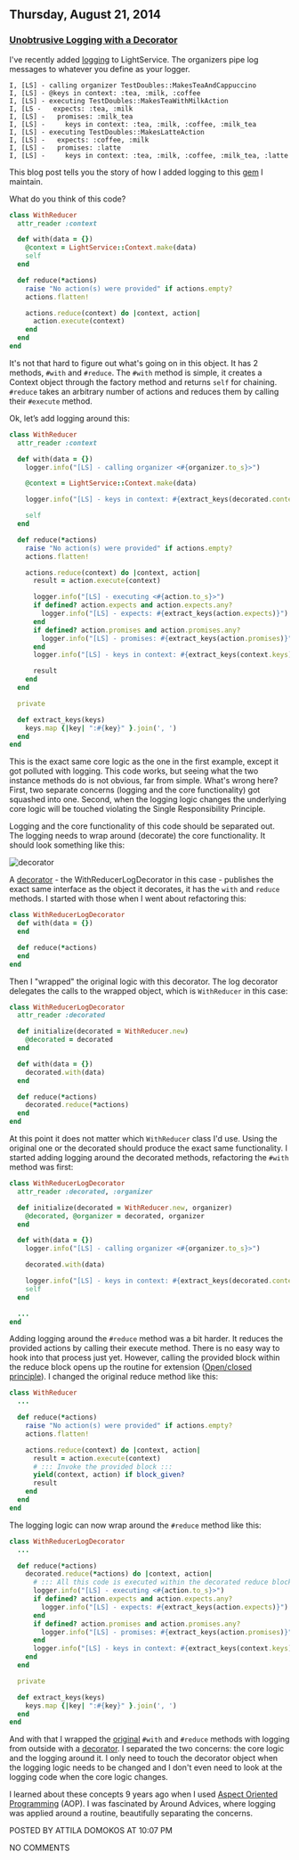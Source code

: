 ## Thursday, August 21, 2014

### [Unobtrusive Logging with a Decorator](http://www.adomokos.com/2014/08/unobtrusive-logging-with-decorator.html)

I've recently added [logging](https://github.com/adomokos/light-service#logging) to LightService. The organizers pipe log messages to whatever you define as your logger.

```
I, [LS] - calling organizer TestDoubles::MakesTeaAndCappuccino
I, [LS] - @keys in context: :tea, :milk, :coffee
I, [LS] - executing TestDoubles::MakesTeaWithMilkAction
I, [LS -   expects: :tea, :milk
I, [LS] -   promises: :milk_tea
I, [LS] -     keys in context: :tea, :milk, :coffee, :milk_tea
I, [LS] - executing TestDoubles::MakesLatteAction
I, [LS] -   expects: :coffee, :milk
I, [LS] -   promises: :latte
I, [LS] -     keys in context: :tea, :milk, :coffee, :milk_tea, :latte
```

This blog post tells you the story of how I added logging to this [gem](https://github.com/adomokos/light-service) I maintain.

What do you think of this code?

```ruby
class WithReducer
  attr_reader :context

  def with(data = {})
    @context = LightService::Context.make(data)
    self
  end

  def reduce(*actions)
    raise "No action(s) were provided" if actions.empty?
    actions.flatten!

    actions.reduce(context) do |context, action|
      action.execute(context)
    end
  end
end
```

It's not that hard to figure out what's going on in this object. It has 2 methods, `#with` and `#reduce`. The `#with` method is simple, it creates a Context object through the factory method and returns `self` for chaining. `#reduce` takes an arbitrary number of actions and reduces them by calling their `#execute` method.

Ok, let’s add logging around this:

```ruby
class WithReducer
  attr_reader :context

  def with(data = {})
    logger.info("[LS] - calling organizer <#{organizer.to_s}>")

    @context = LightService::Context.make(data)

    logger.info("[LS] - keys in context: #{extract_keys(decorated.context.keys)}")

    self
  end

  def reduce(*actions)
    raise "No action(s) were provided" if actions.empty?
    actions.flatten!

    actions.reduce(context) do |context, action|
      result = action.execute(context)

      logger.info("[LS] - executing <#{action.to_s}>")
      if defined? action.expects and action.expects.any?
        logger.info("[LS] - expects: #{extract_keys(action.expects)}")
      end
      if defined? action.promises and action.promises.any?
        logger.info("[LS] - promises: #{extract_keys(action.promises)}")
      end
      logger.info("[LS] - keys in context: #{extract_keys(context.keys)}")

      result
    end
  end

  private

  def extract_keys(keys)
    keys.map {|key| ":#{key}" }.join(', ')
  end
end
```

This is the exact same core logic as the one in the first example, except it got polluted with logging. This code works, but seeing what the two instance methods do is not obvious, far from simple. What's wrong here? First, two separate concerns (logging and the core functionality) got squashed into one. Second, when the logging logic changes the underlying core logic will be touched violating the Single Responsibility Principle.

Logging and the core functionality of this code should be separated out. The logging needs to wrap around (decorate) the core functionality. It should look something like this:

![decorator](/resources/2014/08/decorator.png)

A [decorator](http://en.wikipedia.org/wiki/Decorator_pattern) - the WithReducerLogDecorator in this case - publishes the exact same interface as the object it decorates, it has the `with` and `reduce` methods. I started with those when I went about refactoring this:

```ruby
class WithReducerLogDecorator
  def with(data = {})
  end

  def reduce(*actions)
  end
end
```

Then I "wrapped" the original logic with this decorator. The log decorator delegates the calls to the wrapped object, which is `WithReducer` in this case:

```ruby
class WithReducerLogDecorator
  attr_reader :decorated

  def initialize(decorated = WithReducer.new)
    @decorated = decorated
  end

  def with(data = {})
    decorated.with(data)
  end

  def reduce(*actions)
    decorated.reduce(*actions)
  end
end
```

At this point it does not matter which `WithReducer` class I'd use. Using the original one or the decorated should produce the exact same functionality.
I started adding logging around the decorated methods, refactoring the `#with` method was first:

```ruby
class WithReducerLogDecorator
  attr_reader :decorated, :organizer

  def initialize(decorated = WithReducer.new, organizer)
    @decorated, @organizer = decorated, organizer
  end

  def with(data = {})
    logger.info("[LS] - calling organizer <#{organizer.to_s}>")

    decorated.with(data)

    logger.info("[LS] - keys in context: #{extract_keys(decorated.context.keys)}")
    self
  end

  ...
end
```

Adding logging around the `#reduce` method was a bit harder. It reduces the provided actions by calling their execute method. There is no easy way to hook into that process just yet. However, calling the provided block within the reduce block opens up the routine for extension ([Open/closed principle](http://en.wikipedia.org/wiki/Open/closed_principle)). I changed the original reduce method like this:

```ruby
class WithReducer
  ...

  def reduce(*actions)
    raise "No action(s) were provided" if actions.empty?
    actions.flatten!

    actions.reduce(context) do |context, action|
      result = action.execute(context)
      # ::: Invoke the provided block :::
      yield(context, action) if block_given?
      result
    end
  end
end
```

The logging logic can now wrap around the `#reduce` method like this:

```ruby
class WithReducerLogDecorator
  ...

  def reduce(*actions)
    decorated.reduce(*actions) do |context, action|
      # ::: All this code is executed within the decorated reduce block :::
      logger.info("[LS] - executing <#{action.to_s}>")
      if defined? action.expects and action.expects.any?
        logger.info("[LS] - expects: #{extract_keys(action.expects)}")
      end
      if defined? action.promises and action.promises.any?
        logger.info("[LS] - promises: #{extract_keys(action.promises)}")
      end
      logger.info("[LS] - keys in context: #{extract_keys(context.keys)}")
    end
  end

  private

  def extract_keys(keys)
    keys.map {|key| ":#{key}" }.join(', ')
  end
end
```

And with that I wrapped the [original](https://github.com/adomokos/light-service/blob/897af83462377adfa22e55f8fba40135f53b86e9/lib/light-service/organizer/with_reducer.rb) `#with` and `#reduce` methods with logging from outside with a [decorator](https://github.com/adomokos/light-service/blob/897af83462377adfa22e55f8fba40135f53b86e9/lib/light-service/organizer/with_reducer_log_decorator.rb). I separated the two concerns: the core logic and the logging around it. I only need to touch the decorator object when the logging logic needs to be changed and I don't even need to look at the logging code when the core logic changes.

I learned about these concepts 9 years ago when I used [Aspect Oriented Programming](http://en.wikipedia.org/wiki/Aspect-oriented_software_development) (AOP). I was fascinated by Around Advices, where logging was applied around a routine, beautifully separating the concerns.


POSTED BY ATTILA DOMOKOS AT 10:07 PM


NO COMMENTS
